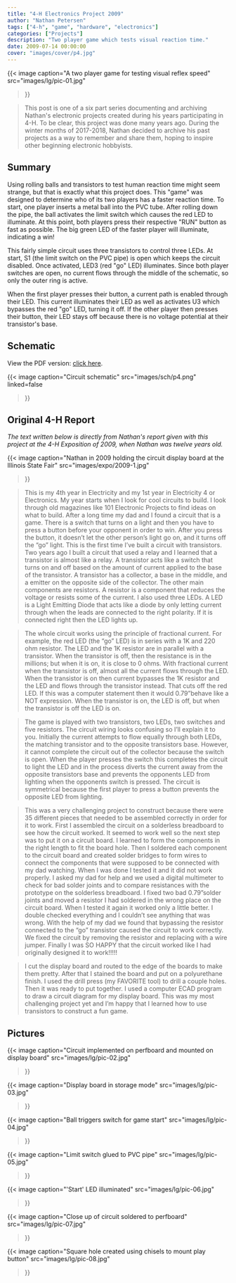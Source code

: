 ```yaml
---
title: "4-H Electronics Project 2009"
author: "Nathan Petersen"
tags: ["4-h", "game", "hardware", "electronics"]
categories: ["Projects"]
description: "Two player game which tests visual reaction time."
date: 2009-07-14 00:00:00
cover: "images/cover/p4.jpg"
---
```


{{< image 
    caption="A two player game for testing visual reflex speed"
    src="images/lg/pic-01.jpg"
>}}

> This post is one of a six part series documenting and archiving Nathan's electronic projects created during his years participating in 4-H. To be clear, this project was done many years ago. During the winter months of 2017-2018, Nathan decided to archive his past projects as a way to remember and share them, hoping to inspire other beginning electronic hobbyists.


## Summary

Using rolling balls and transistors to test human reaction time might seem strange, but that is exactly what this project does. This "game" was designed to determine who of its two players has a faster reaction time. To start, one player inserts a metal ball into the PVC tube. After rolling down the pipe, the ball activates the limit switch which causes the red LED to illuminate. At this point, both players press their respective "RUN" button as fast as possible. The big green LED of the faster player will illuminate, indicating a win!

This fairly simple circuit uses three transistors to control three LEDs. At start, S1 (the limit switch on the PVC pipe) is open which keeps the circuit disabled. Once activated, LED3 (red "go" LED) illuminates. Since both player switches are open, no current flows through the middle of the schematic, so only the outer ring is active.

When the first player presses their button, a current path is enabled through their LED. This current illuminates their LED as well as activates U3 which bypasses the red "go" LED, turning it off. If the other player then presses their button, their LED stays off because there is no voltage potential at their transistor's base.


## Schematic

View the PDF version: [click here](pdfs/4hp4.pdf).

{{< image 
    caption="Circuit schematic"
    src="images/sch/p4.png"
    linked=false
>}}


## Original 4-H Report

_The text written below is directly from Nathan's report given with this project at the 4-H Exposition of 2009, when Nathan was twelve years old._

{{< image 
    caption="Nathan in 2009 holding the circuit display board at the Illinois State Fair"
    src="images/expo/2009-1.jpg"
>}}

> This is my 4th year in Electricity and my 1st year in Electricity 4 or Electronics.  My year starts when I look for cool circuits to build.  I look through old magazines like 101 Electronic Projects to find ideas on what to build.  After a long time my dad and I found a circuit that is a game.  There is a switch that turns on a light and then you have to press a button before your opponent in order to win.  After you press the button, it doesn’t let the other person’s light go on, and it turns off the “go” light. This is the first time I’ve built a circuit with transistors. Two years ago I built a circuit that used a relay and I learned that a transistor is almost like a relay. A transistor acts like a switch that turns on and off based on the amount of current applied to the base of the transistor. A transistor has a collector, a base in the middle, and a emitter on the opposite side of the collector. The other main components are resistors. A resistor is a component that reduces the voltage or resists some of the current. I also used three LEDs. A LED is a Light Emitting Diode that acts like a diode by only letting current through when the leads are connected to the right polarity. If it is connected right then the LED lights up.

> The whole circuit works using the principle of fractional current. For example, the red LED (the “go” LED) is in series with a 1K and 220 ohm resistor. The LED and the 1K resistor are in parallel with a transistor. When the transistor is off, then the resistance is in the millions; but when it is on, it is close to 0 ohms. With fractional current when the transistor is off, almost all the current flows through the LED. When the transistor is on then current bypasses the 1K resistor and the LED and flows through the transistor instead. That cuts off the red LED. If this was a computer statement then it would 0.79”behave like a NOT expression. When the transistor is on, the LED is off, but when the transistor is off the LED is on.

> The game is played with two transistors, two LEDs, two switches and five resistors. The circuit wiring looks confusing so I’ll explain it to you. Initially the current attempts to flow equally through both LEDs, the matching transistor and to the opposite transistors base. However, it cannot complete the circuit out of the collector because the switch is open. When the player presses the switch this completes the circuit to light the LED and in the process diverts the current away from the opposite transistors base and prevents the opponents LED from lighting when the opponents switch is pressed. The circuit is symmetrical because the first player to press a button prevents the opposite LED from lighting.

> This was a very challenging project to construct because there were 35 different pieces that needed to be assembled correctly in order for it to work. First I assembled the circuit on a solderless breadboard to see how the circuit worked. It seemed to work well so the next step was to put it on a circuit board. I learned to form the components in the right length to fit the board hole. Then I soldered each component to the circuit board and created solder bridges to form wires to connect the components that were supposed to be connected with my dad watching. When I was done I tested it and it did not work properly. I asked my dad for help and we used a digital multimeter to check for bad solder joints and to compare resistances with the prototype on the solderless breadboard. I fixed two bad 0.79”solder joints and moved a resistor I had soldered in the wrong place on the circuit board. When I tested it again it worked only a little better. I double checked everything and I couldn’t see anything that was wrong. With the help of my dad we found that bypassing the resistor connected to the “go” transistor caused the circuit to work correctly. We fixed the circuit by removing the resistor and replacing with a wire jumper. Finally I was SO HAPPY that the circuit worked like I had originally designed it to work!!!!!

> I cut the display board and routed to the edge of the boards to make them pretty. After that I stained the board and put on a polyurethane finish. I used the drill press (my FAVORITE tool) to drill a couple holes. Then it was ready to put together. I used a computer ECAD program to draw a circuit diagram for my display board. This was my most challenging project yet and I’m happy that I learned how to use transistors to construct a fun game.


## Pictures

{{< image 
    caption="Circuit implemented on perfboard and mounted on display board"
    src="images/lg/pic-02.jpg"
>}}

{{< image 
    caption="Display board in storage mode"
    src="images/lg/pic-03.jpg"
>}}

{{< image 
    caption="Ball triggers switch for game start"
    src="images/lg/pic-04.jpg"
>}}

{{< image 
    caption="Limit switch glued to PVC pipe"
    src="images/lg/pic-05.jpg"
>}}

{{< image 
    caption="'Start' LED illuminated"
    src="images/lg/pic-06.jpg"
>}}

{{< image 
    caption="Close up of circuit soldered to perfboard"
    src="images/lg/pic-07.jpg"
>}}

{{< image 
    caption="Square hole created using chisels to mount play button"
    src="images/lg/pic-08.jpg"
>}}
